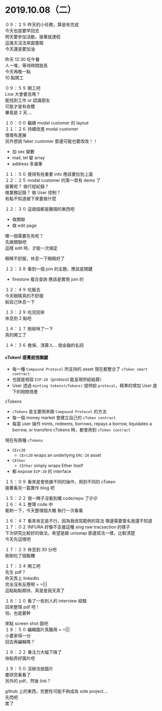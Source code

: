 # 2019.10.08（二）

０９：２９ 昨天的小任務，算是有完成  
今天也是要早回去  
明天要參加活動，接著就連假  
這幾天沒法來圖書館  
今天還是要加油  

昨天 12:30 吃午餐  
人一堆，等待時間就長  
今天再晚一點  
10 點開工  

０９：５９ 開工吧  
Line 大會要去嗎？  
能找到工作 or 認識朋友  
可能才是有收穫  
畢竟是 2 天....  


１０：００ 繼續 modal customer 的 layout  
１１：２６ 持續改進 modal customer  
慢慢有進展  
另外想說 faker customer 那邊可能也要改改！！
- 加 sex 變數
- mail, tel 變 array
- address 多幾筆

１１：５０ 覺得有些重要 info 應該要拉到上面  
１２：２５ modal customer 的第一頁有 demo 了  
接著呢？ 做行程紀錄？  
做業務記錄？
做 User 控制？  
有點不知道接下來要做什麼  

１２：３０ 這兩個都是難搞的東西吧  
- 做關聯
- 做 edit page


哪一個需要先有呢？  
先做關聯吧  
這樣 edit 時，才能一次搞定  

眼睛不舒服，休息一下眼睛好了  

１２：３８ 看到一個 join 的主題，應該是關鍵
- firestore 複合查詢  應該是實現 join 的

１２：４９ 吃飯去  
今天眼睛真的不舒服  
給自己休息一下  

１３：２９ 吃完回來  
休息到 2 點吧  

１４：１７ 剛剛咪了一下  
真的開工了  


１４：３６ 擔保、清算人... 很金融的名詞  

#### cToken! 感覺就很關鍵
- 每一種 `Compound Protocol` 所支持的 asset 現在都整合了 `cToken smart contract`
- 也就是相容 `EIP-20`（protocol 能呈現供給結算）
- User 透過 `minting tokens(cTokens)` 提供給 `protocal`，精準的增加 User 底下的相關資產


cTokens
- `cTokens` 是主要用來跟 `Compound Protocol` 的方法
- 每一個 money market 會建立自己的 `cToken contract`
- 每當 user 操作 mints, redeems, borrows, repays a borrow, liquidates a borrow, or transfers cTokens 時，都會用到 `cToken contract`

現在有兩種 `cTokens`
- `CErc20`
  - `CErc20` wraps an underlying `ERC-20` asset
- `CEther`
  - `CEther` simply wraps Ether itself
- 都 expose `EIP-20` 的 interface

１５：０９ 看來是會依據不同的操作，用到不同的 cToken  
接著看另一篇實作 blog 吧  

１５：２２ 很一陣子沒看到爛 code/repo 了＠＠  
１６：４１ 整理 code 中  
衝刺一下，今天整理個大概  執行一次看看  

１６：４７ 看來肯定是不行，因為我改寫範例的寫法  哪邊需要簽名我還不知道  
１７：０２ INFURA 好像不支援這種 sing raw tracsaction 的樣子  
下次研究比較好的做法，希望是跟 uniswap 那邊寫法一樣，比較清楚  
今天先這樣吧  

１７：２３ 休息到 30 分吧  
剛剛吃了個飯糰  

１７：３４ 開工吧  
先生 pdf？  
昨天弄上 linkedIn  
完全沒有反應啊 = =|||  
這點點點期待，真是是我天真了  

１８：１０ 看了一些別人的 interview 經驗  
回來整理 pdf 吧！  
怕，也是要幹  

來點 screen shot 圖吧  
１８：５０ 編輯圖片真難用 = =|||  
小畫家得一分  
回去再編輯嗎？  

１９：２２ 專注力大幅下降了  
快點弄好圖片吧  

１９：５０ 沒辦法放圖片  
要研究看看了  
另外的 pdf，然後 link？  

github 上的東西，完整性可能不夠成為 side project....  
先閃吧  
累了